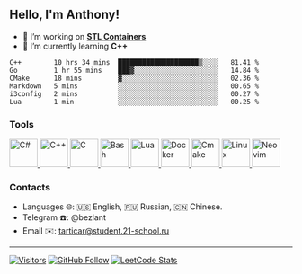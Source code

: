 ## Hello, I'm Anthony!
 
- 🔭 I’m working on **[STL Containers](https://github.com/bezlant/s21_stl_containers)**
- 🌱 I’m currently learning **C++**

<!--START_SECTION:waka-->

```text
C++        10 hrs 34 mins  ████████████████████▒░░░░   81.41 %
Go         1 hr 55 mins    ███▓░░░░░░░░░░░░░░░░░░░░░   14.84 %
CMake      18 mins         ▓░░░░░░░░░░░░░░░░░░░░░░░░   02.36 %
Markdown   5 mins          ░░░░░░░░░░░░░░░░░░░░░░░░░   00.65 %
i3config   2 mins          ░░░░░░░░░░░░░░░░░░░░░░░░░   00.27 %
Lua        1 min           ░░░░░░░░░░░░░░░░░░░░░░░░░   00.25 %
```

<!--END_SECTION:waka-->

### Tools
<a href="https://dotnet.microsoft.com/en-us/languages/csharp">
  <img src="https://seeklogo.com/images/C/c-sharp-c-logo-02F17714BA-seeklogo.com.png" alt="C#" width="50"/>
</a>
<a href="https://isocpp.org/">
  <img src="https://i.imgur.com/Ao2P8iG.png" alt="C++" width="50"/>
</a>
<a href="https://en.wikipedia.org/wiki/C_(programming_language)">
  <img src="https://i.imgur.com/zINUxVf.png" alt="C" width="50"/>
</a>
<a href="https://www.wikiwand.com/en/Bash_(Unix_shell)">
  <img src="https://upload.wikimedia.org/wikipedia/commons/thumb/4/4b/Bash_Logo_Colored.svg/1024px-Bash_Logo_Colored.svg.png" alt="Bash" height="50"/>
</a>
<a href="https://www.lua.org/">
  <img src="https://upload.wikimedia.org/wikipedia/commons/thumb/c/cf/Lua-Logo.svg/900px-Lua-Logo.svg.png" alt="Lua" height="50"/>
</a>
<a href="https://www.docker.com/">
  <img src="https://i.imgur.com/VyjCJuz.png" alt="Docker" height="50"/>
</a>
<a href="https://cmake.org/">
  <img src="https://upload.wikimedia.org/wikipedia/commons/thumb/1/13/Cmake.svg/800px-Cmake.svg.png" alt="Cmake" height="50"/>
</a>
<a href="https://en.wikipedia.org/wiki/Linux">
  <img src="https://upload.wikimedia.org/wikipedia/commons/thumb/3/35/Tux.svg/1200px-Tux.svg.png" alt="Linux" height="50"/>
</a>
<a href="https://neovim.io/">
  <img src="https://upload.wikimedia.org/wikipedia/commons/thumb/0/07/Neovim-mark-flat.svg/196px-Neovim-mark-flat.svg.png" alt="Neovim" height="50"/>
</a>

### Contacts
- Languages 🌐: 🇺🇸 English, 🇷🇺 Russian, 🇨🇳 Chinese.
- Telegram ☎️: @bezlant
- Email ✉️: tarticar@student.21-school.ru
---
[![Visitors](https://shields-io-visitor-counter.herokuapp.com/badge?page=bezlant.bezlant&label=visitors&logo=Codeforces&style=for-the-badge&labelColor=black&color=forestgreen)](https://www.youtube.com/watch?v=dQw4w9WgXcQ)
[![GitHub Follow](https://img.shields.io/github/followers/bezlant?label=follow&logo=github&style=for-the-badge&labelColor=black)](https://github.com/bezlant)
[![LeetCode Stats](https://img.shields.io/badge/dynamic/json?style=for-the-badge&labelColor=black&color=darkorange&label=Solved&query=solvedOverTotal&url=https%3A%2F%2Fleetcode-badge.vercel.app%2Fapi%2Fusers%2Fbezlant&logo=leetcode&logoColor=yellow)](https://leetcode.com/bezlant/)
